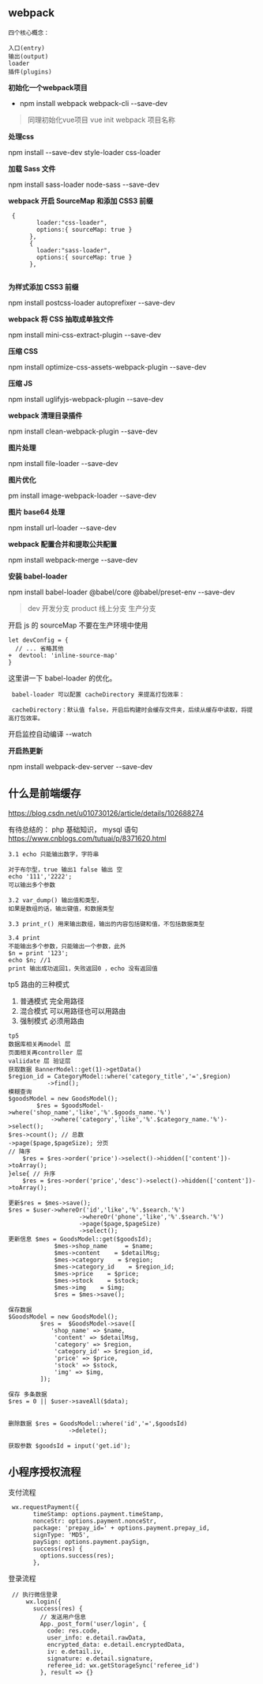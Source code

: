 ## webpack
```
四个核心概念：

入口(entry)
输出(output)
loader
插件(plugins) 
```
**初始化一个webpack项目**
* npm install webpack webpack-cli --save-dev
>同理初始化vue项目 vue init webpack 项目名称

**处理css**

npm install --save-dev style-loader css-loader

**加载 Sass 文件**

npm install sass-loader node-sass --save-dev

**webpack 开启 SourceMap 和添加 CSS3 前缀**
```
 {
        loader:"css-loader",
        options:{ sourceMap: true }
      },
      {
        loader:"sass-loader",
        options:{ sourceMap: true }
      },
 
```
**为样式添加 CSS3 前缀**

npm install postcss-loader autoprefixer --save-dev

**webpack 将 CSS 抽取成单独文件**

npm install mini-css-extract-plugin --save-dev

**压缩 CSS**

npm install optimize-css-assets-webpack-plugin --save-dev

**压缩 JS**

npm install uglifyjs-webpack-plugin --save-dev

**webpack 清理目录插件**

npm install clean-webpack-plugin --save-dev

**图片处理**

npm install file-loader --save-dev

**图片优化**

pm install image-webpack-loader --save-dev

**图片 base64 处理**

npm install url-loader --save-dev

**webpack 配置合并和提取公共配置**

npm install webpack-merge --save-dev

**安装 babel-loader**

npm install babel-loader @babel/core @babel/preset-env --save-dev

>dev 开发分支  product 线上分支 生产分支

开启 js 的 sourceMap  不要在生产环境中使用 
```
let devConfig = {
  // ... 省略其他
+  devtool: 'inline-source-map'
} 
```
这里讲一下 babel-loader 的优化。
```
 babel-loader 可以配置 cacheDirectory 来提高打包效率：
 
 cacheDirectory：默认值 false，开启后构建时会缓存文件夹，后续从缓存中读取，将提高打包效率。
```

开启监控自动编译 --watch

**开启热更新**

npm install webpack-dev-server --save-dev

## 什么是前端缓存
https://blog.csdn.net/u010730126/article/details/102688274

有待总结的：
php 基础知识，
mysql 语句 https://www.cnblogs.com/tutuai/p/8371620.html
```输出语句
3.1 echo 只能输出数字，字符串

对于布尔型，true 输出1 false 输出 空
echo '111','2222';
可以输出多个参数

3.2 var_dump() 输出值和类型，
如果是数组的话，输出键值，和数据类型

3.3 print_r() 用来输出数组，输出的内容包括键和值，不包括数据类型

3.4 print 
不能输出多个参数，只能输出一个参数，此外
$n = print '123';
echo $n; //1
print 输出成功返回1，失败返回0 ，echo 没有返回值
```
tp5 路由的三种模式
1. 普通模式 完全用路径
2. 混合模式 可以用路径也可以用路由
3. 强制模式 必须用路由

```
tp5
数据库相关再model 层
页面相关再controller 层
valiidate 层 验证层
获取数据 BannerModel::get(1)->getData()
$region_id = CategoryModel::where('category_title','=',$region)
           ->find(); 
模糊查询
$goodsModel = new GoodsModel();
        $res = $goodsModel->where('shop_name','like','%'.$goods_name.'%')
            ->where('category','like','%'.$category_name.'%')->select();
$res->count(); // 总数
->page($page,$pageSize); 分页
// 降序
    $res = $res->order('price')->select()->hidden(['content'])->toArray();
}else{ // 升序
    $res = $res->order('price','desc')->select()->hidden(['content'])->toArray();

更新$res = $mes->save();
$res = $user->whereOr('id','like','%'.$search.'%')
                    ->whereOr('phone','like','%'.$search.'%')
                    ->page($page,$pageSize)
                    ->select();
更新信息 $mes = GoodsModel::get($goodsId);
             $mes->shop_name     = $name;
             $mes->content    = $detailMsg;
             $mes->category    = $region;
             $mes->category_id    = $region_id;
             $mes->price    = $price;
             $mes->stock    = $stock;
             $mes->img    = $img;
             $res = $mes->save();

保存数据 
$GoodsModel = new GoodsModel();
         $res =  $GoodsModel->save([
            'shop_name' => $name,
             'content' => $detailMsg,
             'category' => $region,
             'category_id' => $region_id,
             'price' => $price,
             'stock' => $stock,
             'img' => $img,
         ]);

保存 多条数据
$res = 0 || $user->saveAll($data);


删除数据 $res = GoodsModel::where('id','=',$goodsId)
                 ->delete();

获取参数 $goodsId = input('get.id'); 

```

## 小程序授权流程
支付流程
```
 wx.requestPayment({
       timeStamp: options.payment.timeStamp,
       nonceStr: options.payment.nonceStr,
       package: 'prepay_id=' + options.payment.prepay_id,
       signType: 'MD5',
       paySign: options.payment.paySign,
       success(res) {
         options.success(res);
       },
```
登录流程
```
 // 执行微信登录
     wx.login({
       success(res) {
         // 发送用户信息
         App._post_form('user/login', {
           code: res.code,
           user_info: e.detail.rawData,
           encrypted_data: e.detail.encryptedData,
           iv: e.detail.iv,
           signature: e.detail.signature,
           referee_id: wx.getStorageSync('referee_id')
         }, result => {}
```
